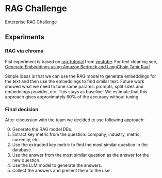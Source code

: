 # RAG Challenge

[Enterprise RAG Challenge](https://rag.timetoact.at/)

## Experiments

### RAG via chroma

Fist experiment is based on [rag-tutorial](https://github.com/pixegami/rag-tutorial-v2) from 
[youtube](https://www.youtube.com/watch?v=2TJxpyO3ei4). For text cleaning see, 
[Generate Embeddings using Amazon Bedrock and LangChain Tahir Rauf](https://medium.com/@tahir.rauf/similarity-search-using-langchain-and-bedrock-4140b0ae9c58)

Simple ideas is that we can use the RAG model to generate embeddings for the text and then use the embeddings to 
find similar text. Future work showed what we need to tune some params: prompts, split sizes and embeddings provider,
etc. This stays as baseline. We estimate that this approach gives approximately 60% of the accuracy without tuning.

### Final decision

After discussion with the team we decided to use following approach:

0. Generate the RAG model DBs.
1. Extract key metric from the question: company, industry, metric, currency, etc.
2. Use the extracted key metric to find the most similar question in the database.
3. Use the answer from the most similar question as the answer for the new question.
4. Use the LLM model to generate the answers.
5. Collect the answers and present them to the user.

